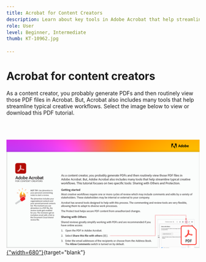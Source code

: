 ```yaml
---
title: Acrobat for Content Creators
description: Learn about key tools in Adobe Acrobat that help streamline creative workflows
role: User
level: Beginner, Intermediate
thumb: KT-10962.jpg

---
```

# Acrobat for content creators

As a content creator, you probably generate PDFs and then routinely view those PDF files in Acrobat. But, Acrobat also includes many tools that help streamline typical creative workflows. Select the image below to view or download this PDF tutorial.

<br>&nbsp;

[![First page image of tutorial](assets/Acrobatforcontentcreators.png){"width=680"}](assets/AcrobatforContentCreators.pdf){target="blank"}
